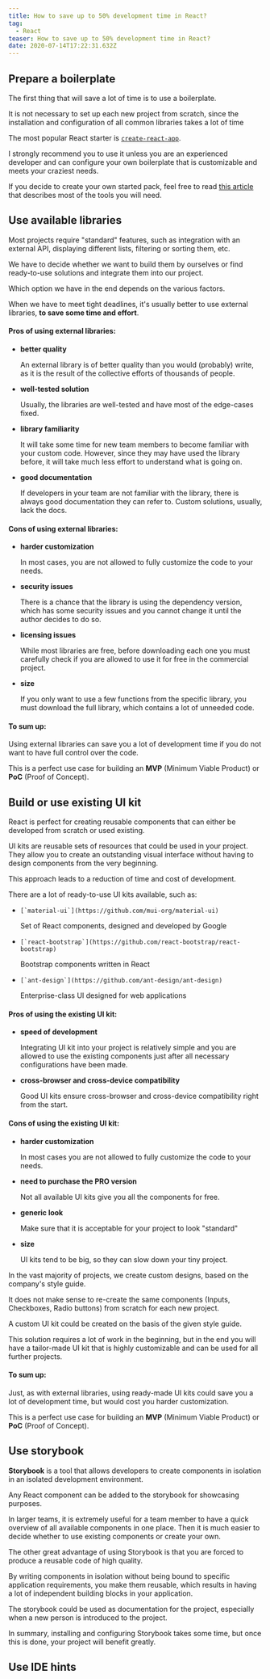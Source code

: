```yaml
---
title: How to save up to 50% development time in React?
tag:
  - React
teaser: How to save up to 50% development time in React?
date: 2020-07-14T17:22:31.632Z
---
```

## Prepare a boilerplate

The first thing that will save a lot of time is to use a boilerplate.

It is not necessary to set up each new project from scratch, since the installation and configuration of all common libraries takes a lot of time

The most popular React starter is [`create-react-app`](https://github.com/facebook/create-react-app). 

I strongly recommend you to use it unless you are an experienced developer and can configure your own boilerplate that is customizable and meets your craziest needs.

If you decide to create your own started pack, feel free to read [this article](/2020-06-09-the-best-tools-for-react-development/) that describes most of the tools you will need.

## Use available libraries

Most projects require "standard" features, such as integration with an external API, displaying different lists, filtering or sorting them, etc.

We have to decide whether we want to build them by ourselves or find ready-to-use solutions and integrate them into our project.

Which option we have in the end depends on the various factors.

When we have to meet tight deadlines, it's usually better to use external libraries, **to save some time and effort**.

#### Pros of using external libraries:

* **better quality** 

  An external library is of better quality than you would (probably) write, as it is the result of the collective efforts of thousands of people.
* **well-tested solution**

  Usually, the libraries are well-tested and have most of the edge-cases fixed.
* **library familiarity**

  It will take some time for new team members to become familiar with your custom code. However, since they may have used the library before, it will take much less effort to understand what is going on.
* **good documentation**

  If developers in your team are not familiar with the library, there is always good documentation they can refer to. Custom solutions, usually, lack the docs. 

#### Cons of using external libraries:

* **harder customization**

  In most cases, you are not allowed to fully customize the code to your needs.
* **security issues**

  There is a chance that the library is using the dependency version, which has some security issues and you cannot change it until the author decides to do so. 
* **licensing issues**

  While most libraries are free, before downloading each one you must carefully check if you are allowed to use it for free in the commercial project.
* **size**

  If you only want to use a few functions from the specific library, you must download the full library, which contains a lot of unneeded code.

#### To sum up:

Using external libraries can save you a lot of development time if you do not want to have full control over the code.

This is a perfect use case for building an **MVP** (Minimum Viable Product) or **PoC** (Proof of Concept).

## Build or use existing UI kit

React is perfect for creating reusable components that can either be developed from scratch or used existing.

UI kits are reusable sets of resources that could be used in your project. They allow you to create an outstanding visual interface without having to design components from the very beginning.

This approach leads to a reduction of time and cost of development.

There are a lot of ready-to-use UI kits available, such as:

* ``[`material-ui`](https://github.com/mui-org/material-ui)``

  Set of React components, designed and developed by Google
* [](https://github.com/react-bootstrap/react-bootstrap)``[`react-bootstrap`](https://github.com/react-bootstrap/react-bootstrap)``

  Bootstrap components written in React
* ``[`ant-design`](https://github.com/ant-design/ant-design)``

  Enterprise-class UI designed for web applications

#### Pros of using the existing UI kit:

* **speed of development**

  Integrating UI kit into your project is relatively simple and you are allowed to use the existing components just after all necessary configurations have been made.
* **cross-browser and cross-device compatibility**

  Good UI kits ensure cross-browser and cross-device compatibility right from the start.

#### Cons of using the existing UI kit:

* **harder customization**

  In most cases you are not allowed to fully customize the code to your needs.
* **need to purchase the PRO version**

  Not all available UI kits give you all the components for free.
* **generic look**

  Make sure that it is acceptable for your project to look "standard"
* **size**

  UI kits tend to be big, so they can slow down your tiny project.

In the vast majority of projects, we create custom designs, based on the company's style guide.

It does not make sense to re-create the same components (Inputs, Checkboxes, Radio buttons) from scratch for each new project.

A custom UI kit could be created on the basis of the given style guide.

This solution requires a lot of work in the beginning, but in the end you will have a tailor-made UI kit that is highly customizable and can be used for all further projects.

#### To sum up:

Just, as with external libraries, using ready-made UI kits could save you a lot of development time, but would cost you harder customization.

This is a perfect use case for building an **MVP** (Minimum Viable Product) or **PoC** (Proof of Concept).

## Use storybook

**Storybook** is a tool that allows developers to create components in isolation in an isolated development environment.

Any React component can be added to the storybook for showcasing purposes.

In larger teams, it is extremely useful for a team member to have a quick overview of all available components in one place. Then it is much easier to decide whether to use existing components or create your own.

The other great advantage of using Storybook is that you are forced to produce a reusable code of high quality. 

By writing components in isolation without being bound to specific application requirements, you make them reusable, which results in having a lot of independent building blocks in your application.

The storybook could be used as documentation for the project, especially when a new person is introduced to the project.

In summary, installing and configuring Storybook takes some time, but once this is done, your project will benefit greatly.

## Use IDE hints